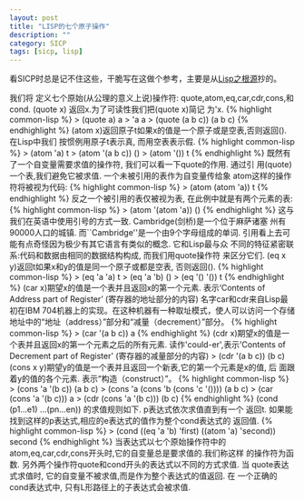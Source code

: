 ```yaml
---
layout: post
title: "LISP的七个原子操作"
description: ""
category: SICP
tags: [sicp, lisp]
---
```

看SICP时总是记不住这些，干脆写在这做个参考，主要是从[Lisp之根源](http://daiyuwen.freeshell.org/gb/rol/roots_of_lisp.html)抄的。

我们将 定义七个原始(从公理的意义上说)操作符: quote,atom,eq,car,cdr,cons,和 cond.
(quote x) 返回x.为了可读性我们把(quote x)简记 为'x.
	{% highlight common-lisp %}    > (quote a)
	a
	> 'a
	a
	> (quote (a b c))
	(a b c)  {% endhighlight %}
(atom x)返回原子t如果x的值是一个原子或是空表,否则返回(). 在Lisp中我们 按惯例用原子t表示真, 而用空表表示假.
	{% highlight common-lisp %}    > (atom 'a)
	t
	> (atom '(a b c))
	()
	> (atom '())
	t  {% endhighlight %}
既然有了一个自变量需要求值的操作符, 我们可以看一下quote的作用. 通过引 用(quote)一个表,我们避免它被求值. 一个未被引用的表作为自变量传给象 atom这样的操作符将被视为代码:
	{% highlight common-lisp %}    > (atom (atom 'a))
	t  {% endhighlight %}
反之一个被引用的表仅被视为表, 在此例中就是有两个元素的表:
	{% highlight common-lisp %}    > (atom '(atom 'a))
	()  {% endhighlight %}
这与我们在英语中使用引号的方式一致. Cambridge(剑桥)是一个位于麻萨诸塞 州有90000人口的城镇. 而``Cambridge''是一个由9个字母组成的单词.
引用看上去可能有点奇怪因为极少有其它语言有类似的概念. 它和Lisp最与众 不同的特征紧密联系:代码和数据由相同的数据结构构成, 而我们用quote操作符 来区分它们.
(eq x y)返回t如果x和y的值是同一个原子或都是空表, 否则返回().
	{% highlight common-lisp %}    > (eq 'a 'a)
	t
	> (eq 'a 'b)
	()
	> (eq '() '())
	t  {% endhighlight %}
(car x)期望x的值是一个表并且返回x的第一个元素.
表示‘Contents of Address part of Register’ (寄存器的地址部分的内容)
名字car和cdr来自Lisp最初在IBM 704机器上的实现。在这种机器有一种取址模式，使人可以访问一个存储地址中的“地址（address）”部分和“减量（decrement）”部分。
	{% highlight common-lisp %}    > (car '(a b c))
	a  {% endhighlight %}
(cdr x)期望x的值是一个表并且返回x的第一个元素之后的所有元素.
读作'could-er',表示'Contents of Decrement part of Register' (寄存器的减量部分的内容) > (cdr '(a b c))
(b c)
(cons x y)期望y的值是一个表并且返回一个新表,它的第一个元素是x的值, 后 面跟着y的值的各个元素.
表示“构造（construct）”。
	{% highlight common-lisp %}    > (cons 'a '(b c))
	(a b c)
	> (cons 'a (cons 'b (cons 'c '())))
	(a b c)
	> (car (cons 'a '(b c)))
	a
	> (cdr (cons 'a '(b c)))
	(b c)  {% endhighlight %}
(cond (p1...e1) ...(pn...en)) 的求值规则如下. p表达式依次求值直到有一个 返回t. 如果能找到这样的p表达式,相应的e表达式的值作为整个cond表达式的 返回值.
	{% highlight common-lisp %}    > (cond ((eq 'a 'b) 'first)
	((atom 'a) 'second))
	second  {% endhighlight %}
当表达式以七个原始操作符中的atom,eq,car,cdr,cons开头时,它的自变量总是要求值的.我们称这样 的操作符为函数. 另外两个操作符quote和cond开头的表达式以不同的方式求值. 当 quote表达式求值时, 它的自变量不被求值,而是作为整个表达式的值返回. 在 一个正确的cond表达式中, 只有L形路径上的子表达式会被求值.

